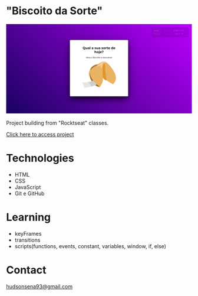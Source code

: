 # "Biscoito da Sorte"

![preview](./assets/biscoitodaSorte.png)

Project building from "Rocktseat" classes.

[Click here to access project](https://hudsonsena.github.io/DesafioProjeto06/)

# Technologies

- HTML
- CSS
- JavaScript
- Git e GitHub

# Learning

- keyFrames
- transitions
- scripts(functions, events, constant, variables, window, if, else)

# Contact

hudsonsena93@gmail.com